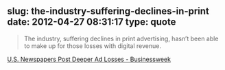 slug: the-industry-suffering-declines-in-print
date: 2012-04-27 08:31:17
type: quote
---

> The industry, suffering declines in print advertising, hasn’t been able to make up for those losses with digital revenue.

[U.S. Newspapers Post Deeper Ad Losses - Businessweek](http://j.mp/zuEYSz)

